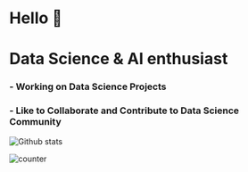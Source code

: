 # Hello 👋


# Data Science & AI enthusiast


### - Working on Data Science Projects

### - Like to Collaborate and Contribute to Data Science Community



![Github stats](https://github-readme-stats.vercel.app/api?username=Navya0099)


![counter](https://[https://pipedream.com/@navya0099/copy-of-github-profile-view-counter-p_QPCawK7/edit#:~:text=https%3A//en1kc5cpnw6a9hm.m.pipedream.net].m.pipedream.net)

<!--
**Navya0099/Navya0099** is a ✨ _special_ ✨ repository because its `README.md` (this file) appears on your GitHub profile.

Here are some ideas to get you started:

- 🔭 I’m currently working on ...
- 🌱 I’m currently learning ...
- 👯 I’m looking to collaborate on ...
- 🤔 I’m looking for help with ...
- 💬 Ask me about ...
- 📫 How to reach me: ...
- 😄 Pronouns: ...
- ⚡ Fun fact: ...
-->
